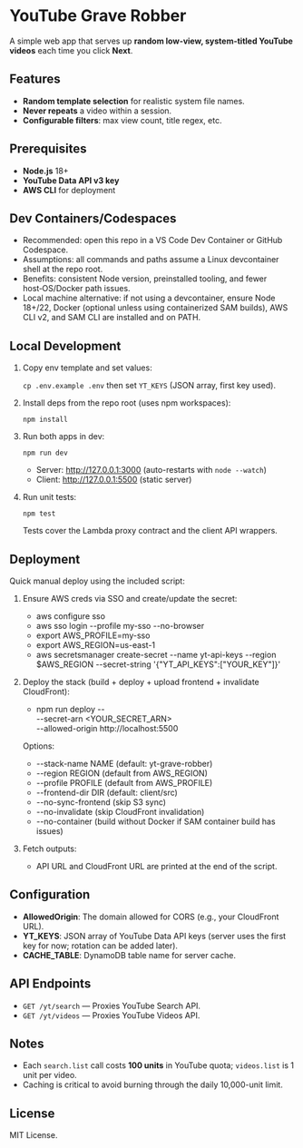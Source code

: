 # YouTube Grave Robber

A simple web app that serves up **random low-view, system-titled YouTube videos** each time you click **Next**.

## Features

- **Random template selection** for realistic system file names.
- **Never repeats** a video within a session.
- **Configurable filters**: max view count, title regex, etc.

## Prerequisites

- **Node.js** 18+
- **YouTube Data API v3 key**
- **AWS CLI** for deployment

## Dev Containers/Codespaces

- Recommended: open this repo in a VS Code Dev Container or GitHub Codespace.
- Assumptions: all commands and paths assume a Linux devcontainer shell at the repo root.
- Benefits: consistent Node version, preinstalled tooling, and fewer host‑OS/Docker path issues.
- Local machine alternative: if not using a devcontainer, ensure Node 18+/22, Docker (optional unless using containerized SAM builds), AWS CLI v2, and SAM CLI are installed and on PATH.

## Local Development

1. Copy env template and set values:

   `cp .env.example .env` then set `YT_KEYS` (JSON array, first key used).

2. Install deps from the repo root (uses npm workspaces):

   `npm install`

3. Run both apps in dev:

   `npm run dev`

   - Server: http://127.0.0.1:3000 (auto-restarts with `node --watch`)
   - Client: http://127.0.0.1:5500 (static server)

4. Run unit tests:

   `npm test`

   Tests cover the Lambda proxy contract and the client API wrappers.

## Deployment

Quick manual deploy using the included script:

1) Ensure AWS creds via SSO and create/update the secret:

   - aws configure sso
   - aws sso login --profile my-sso --no-browser
   - export AWS_PROFILE=my-sso
   - export AWS_REGION=us-east-1
   - aws secretsmanager create-secret --name yt-api-keys --region $AWS_REGION --secret-string '{"YT_API_KEYS":["YOUR_KEY"]}'

2) Deploy the stack (build + deploy + upload frontend + invalidate CloudFront):

   - npm run deploy -- \
       --secret-arn <YOUR_SECRET_ARN> \
       --allowed-origin http://localhost:5500

   Options:
   - --stack-name NAME (default: yt-grave-robber)
   - --region REGION (default from AWS_REGION)
   - --profile PROFILE (default from AWS_PROFILE)
   - --frontend-dir DIR (default: client/src)
   - --no-sync-frontend (skip S3 sync)
   - --no-invalidate (skip CloudFront invalidation)
   - --no-container (build without Docker if SAM container build has issues)

3) Fetch outputs:

   - API URL and CloudFront URL are printed at the end of the script.


## Configuration

- **AllowedOrigin**: The domain allowed for CORS (e.g., your CloudFront URL).
- **YT\_KEYS**: JSON array of YouTube Data API keys (server uses the first key for now; rotation can be added later).
- **CACHE\_TABLE**: DynamoDB table name for server cache.

## API Endpoints

- `GET /yt/search` — Proxies YouTube Search API.
- `GET /yt/videos` — Proxies YouTube Videos API.

## Notes

- Each `search.list` call costs **100 units** in YouTube quota; `videos.list` is 1 unit per video.
- Caching is critical to avoid burning through the daily 10,000-unit limit.

## License

MIT License.
